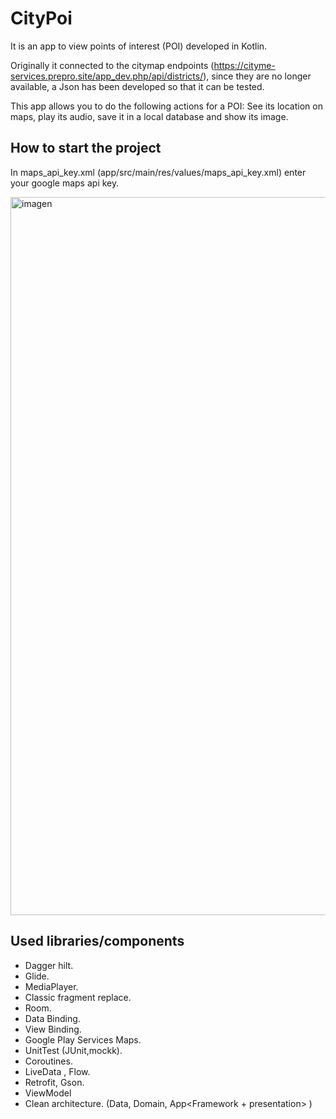 # CityPoi

It is an app to view points of interest (POI) developed in Kotlin.

Originally it connected to the citymap endpoints (https://cityme-services.prepro.site/app_dev.php/api/districts/), since they are no longer available, a Json has been developed so that it can be tested.

This app allows you to do the following actions for a POI: See its location on maps, play its audio, save it in a local database and show its image.

## How to start the project

In maps_api_key.xml (app/src/main/res/values/maps_api_key.xml) enter your google maps api key.

<img width="1149" alt="imagen" src="https://github.com/antoniomy82/CityPoi/assets/25392687/40b027f0-92fd-4eba-b6a5-d81220c6f2cb">


## Used libraries/components

  - Dagger hilt.
  - Glide.
  - MediaPlayer.
  - Classic fragment replace.
  - Room.
  - Data Binding.
  - View Binding.
  - Google Play Services Maps.
  - UnitTest (JUnit,mockk).
  - Coroutines.
  - LiveData , Flow.
  - Retrofit, Gson.
  - ViewModel
  - Clean architecture. (Data, Domain, App<Framework + presentation> )
